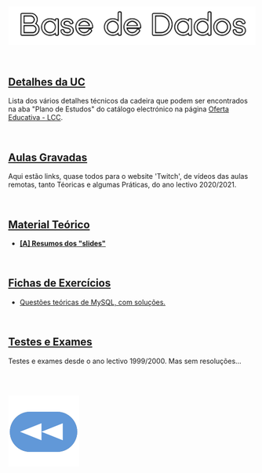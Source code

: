 <p align="center">
  <img src="https://raw.githubusercontent.com/David81820/Recursos-LCC/main/3ano/1sem/BD/BD.png">
</p>

<br>

## [Detalhes da UC](Info.md)
Lista dos vários detalhes técnicos da cadeira que podem ser encontrados na aba "Plano de Estudos" do catálogo electrónico na página [Oferta Educativa - LCC](https://www.uminho.pt/PT/ensino/oferta-educativa/_layouts/15/UMinho.PortalUM.UI/Pages/CatalogoCursoDetail.aspx?itemId=3851&catId=12).

<br>

## [Aulas Gravadas](links.md)
Aqui estão links, quase todos para o website 'Twitch', de vídeos das aulas remotas, tanto Téoricas e algumas Práticas, do ano lectivo 2020/2021.

<br>

## [Material Teórico](slides/README.md)

* [**[A] Resumos dos "slides"**](https://ops4you.notion.site/Base-de-Dados-0a0c7e0cea1c4670b3b320f500fc4c62)

<br>

## [Fichas de Exercícios](fichas/README.md)

* [Questões teóricas de MySQL, com soluções.](https://github.com/Ebazhanov/linkedin-skill-assessments-quizzes/blob/main/mysql/mysql-quiz.md)

<br>

## [Testes e Exames](testes/README.md)
Testes e exames desde o ano lectivo 1999/2000. Mas sem resoluções...

<br><br>

[![retroceder](https://raw.githubusercontent.com/David81820/Recursos-LCC/main/Rewind.png)](https://david81820.github.io/Recursos-LCC/3ano)
